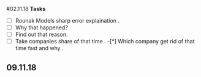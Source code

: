 #02.11.18
**Tasks** 
-[ ] Rounak Models sharp error explaination .
-[ ] Why that happened?
-[ ] Find out that reason.
-[ ] Take  companies share of that time .
-[*] Which company get rid of that time fast and why .

## 09.11.18
